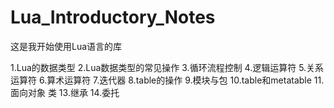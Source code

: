 # Lua_Introductory_Notes
这是我开始使用Lua语言的库

1.Lua的数据类型
2.Lua数据类型的常见操作
3.循环流程控制
4.逻辑运算符
5.关系运算符
6.算术运算符
7.迭代器
8.table的操作
9.模块与包
10.table和metatable
11.面向对象 类
13.继承
14.委托
